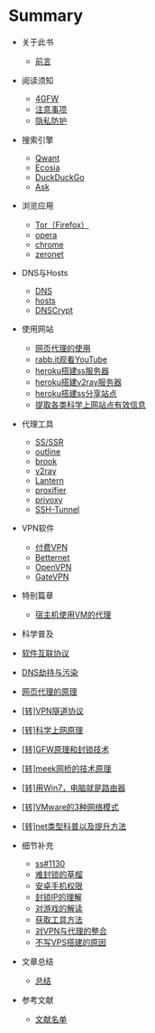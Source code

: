 # Summary

* 关于此书

  * [前言](README.md)

* 阅读须知
  
  * [4GFW](notice/4gfw.md)
  * [注意事项](notice/warnning.md)
  * [隐私防护](notice/nsfw.md)

* 搜索引擎
  
  * [Qwant](search-tool/qwant.md)
  * [Ecosia](search-tool/ecosia.md)
  * [DuckDuckGo](search-tool/duckduckgo.md)
  * [Ask](search-tool/ask.md)

* 浏览应用

  * [Tor（Firefox）](browse/tor-firefox.md)
  * [opera](browse/opera.md)
  * [chrome](browse/chrome.md)
  * [zeronet](browse/zeronet.md)


* DNS与Hosts

  * [DNS](dns&hosts/dns.md)
  * [hosts](dns&hosts/hosts.md)
  * [DNSCrypt](dns&hosts/dnscrypt.md)

* 使用网站

  * [网页代理的使用](web/web-proxy.md)
  * [rabb.it观看YouTube](web/rabb.md)
  * [heroku搭建ss服务器](web/ss-4-heroku.md)
  * [heroku搭建v2ray服务器](web/v2ray-4-heroku.md)
  * [heroku搭建ss分享站点](web/heroku-deploy.md)
  * [提取各类科学上网站点有效信息](web/4sol.md)

* 代理工具

  * [SS/SSR](proxy/ss-ssr.md)
  * [outline](proxy/outline.md)
  * [brook](proxy/brook.md)
  * [v2ray](proxy/v2ray.md)
  * [Lantern](proxy/lantern.md)
  * [proxifier](proxy/proxifier.md)
  * [privoxy](proxy/privoxy.md)
  * [SSH-Tunnel](proxy/SSH-Tunnel.md)

* VPN软件

  * [付费VPN](vpn/pay-vpn.md)
  * [Betternet](vpn/betternet.md)
  * [OpenVPN](vpn/openvpn.md)
  * [GateVPN](vpn/gatevpn.md)

* 特别篇章

  * [宿主机使用VM的代理](vmse/vm.md)

*  科学普及

  * [软件互联协议](abc/connection.md)
  * [DNS劫持与污染](abc/4dns.md)
  * [网页代理的原理](abc/web-proxy-x.md)
  * [[转]VPN隧道协议](abc/4vpn.md)
  * [[转]科学上网原理](abc/1190000011485579.md)
  * [[转]GFW原理和封锁技术](abc/gfw.md)
  * [[转]meek网桥的技术原理](abc/meek.md)
  * [[转]用Win7，电脑就是路由器](abc/win7-wifi.md)
  * [[转]VMware的3种网络模式](abc/3vm.md)
  * [[转]net类型科普以及提升方法](abc/4nat.md)

* 细节补充

  * [ss#1130](append/ss1130.md)
  * [难封锁的草榴](append/caoliu.md)
  * [安卓手机权限](append/android.md)
  * [封锁IP的理解](append/block-ip.md)
  * [对游戏的解读](append/game.md)
  * [获取工具方法](append/get-method.md)
  * [对VPN与代理的整合](append/vpn-proxy.md)
  * [不写VPS搭建的原因](append/none-vps.md)

* 文章总结

  * [总结](summarize.md)

* 参考文献

  * [文献名单](reference/literature.md)

